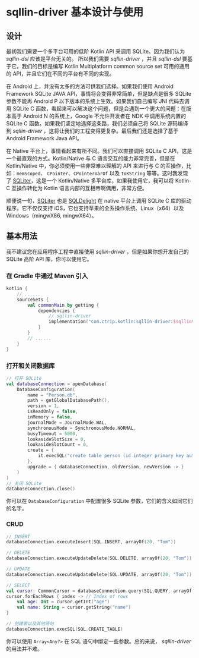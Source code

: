 # sqllin-driver 基本设计与使用

## 设计

最初我们需要一个多平台可用的低阶 Kotlin API 来调用 SQLite。因为我们认为 _sqllin-dsl_ 应该是平台无关的。
所以我们需要 _sqllin-driver_ ，并且 _sqllin-dsl_ 要基于它。我们的目标是编写 Kotlin Multiplatform common
source set 可用的通用的 API，并且它们在不同的平台有不同的实现。

在 Android 上，并没有太多的方法可供我们选择。如果我们使用 Android Framework SQLite JAVA
API，事情将会变得非常简单，但是缺点是很多 SQLite 参数不能再 Android P 以下版本的系统上生效。如果我们自己编写
JNI 代码去调用 SQLite C 函数，看起来可以解决这个问题，但是会遇到一个更大的问题：在版本高于 Android N
的系统上，Google 不允许开发者在 NDK 中调用系统内置的 SQLite C 函数。如果我们坚定地选择这条路，我们必须自己将
SQLite 源码编译到 _sqllin-driver_ ，这将让我们的工程变得更复杂。最后我们还是选择了基于 Android Framework Java API。

在 Native 平台上，事情看起来有所不同。我们可以直接调用 SQLite C API，这是一个最直观的方式。Kotlin/Native 与 C
语言交互的能力非常完善，但是在 Kotlin/Native 中，你必须使用一些非常难以理解的 API 来进行与 C 的互操作，比如：`memScoped`、
`CPointer`、`CPointerVarOf` 以及 `toKString` 等等。这时我发现了 [SQLiter](https://github.com/touchlab/SQLiter)，这是一个
Kotlin/Native 多平台库，如果我使用它，我可以将 Kotlin-C 互操作转化为 Kotlin 语言内部的互相帝啊偶用，非常方便。

顺便说一句，[SQLiter](https://github.com/touchlab/SQLiter) 也是 [SQLDelight](https://github.com/cashapp/sqldelight)
在 native 平台上调用 SQLite C 库的驱动程序。它不仅仅支持 iOS，它也支持苹果的全系操作系统、Linux（x64）以及
Windows（mingwX86, mingwX64）。

## 基本用法

我不建议您在应用程序工程中直接使用 _sqllin-driver_ ，但是如果你想开发自己的 SQLite 高阶 API 库，你可以使用它。

### 在 Gradle 中通过 Maven 引入

```kotlin
kotlin {
    // ......
    sourceSets {
        val commonMain by getting {
            dependencies {
                // sqllin-driver
                implementation("com.ctrip.kotlin:sqllin-driver:$sqllinVersion")
            }
        }
        // ......
    }
}
```

### 打开和关闭数据库

```kotlin
// 打开 SQLite
val databaseConnection = openDatabase(
    DatabaseConfiguration(
        name = "Person.db",
        path = getGlobalDatabasePath(),
        version = 1,
        isReadOnly = false,
        inMemory = false,
        journalMode = JournalMode.WAL,
        synchronousMode = SynchronousMode.NORMAL,
        busyTimeout = 5000,
        lookasideSlotSize = 0,
        lookasideSlotCount = 0,
        create = {
            it.execSQL("create table person (id integer primary key autoincrement, name text, age integer)")
        },
        upgrade = { databaseConnection, oldVersion, newVersion -> }
    )
)
// 关闭 SQLite
databaseConnection.close()
```

你可以在 `DatabaseConfiguration` 中配置很多 SQLite 参数，它们的含义如同它们的名字。

### CRUD

```kotlin
// INSERT
databaseConnection.executeInsert(SQL.INSERT, arrayOf(20, "Tom"))

// DELETE
databaseConnection.executeUpdateDelete(SQL.DELETE, arrayOf(20, "Tom"))

// UPDATE
databaseConnection.executeUpdateDelete(SQL.UPDATE, arrayOf(20, "Tom"))

// SELECT
val cursor: CommonCursor = databaseConnection.query(SQL.QUERY, arrayOf(20, "Tom"))
cursor.forEachRows { index -> // Index of rows
    val age: Int = cursor.getInt("age")
    val name: String = cursor.getString("name")
}

// 创建表以及其他语句
databaseConnection.execSQL(SQL.CREATE_TABLE)
```

你可以使用 `Array<Any?>` 在 SQL 语句中绑定一些参数。总的来说， _sqllin-driver_ 的用法并不难。